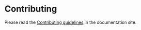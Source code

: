 # Contributing

Please read the [Contributing guidelines](https://fbruzzesi.github.io/iso-week-date/latest/contribute/) in the documentation site.
